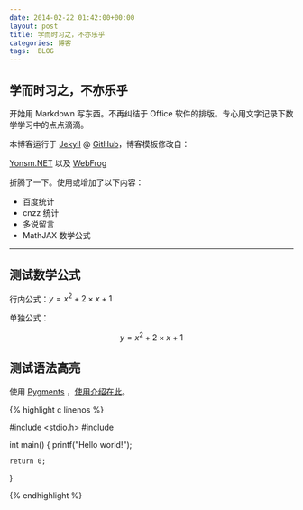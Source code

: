 ```yaml
---
date: 2014-02-22 01:42:00+00:00
layout: post
title: 学而时习之，不亦乐乎
categories: 博客
tags:  BLOG
---
```


## 学而时习之，不亦乐乎

开始用 Markdown 写东西。不再纠结于 Office 软件的排版。专心用文字记录下数学学习中的点点滴滴。

本博客运行于 [Jekyll](http://jekyllrb.com) @ [GitHub](http://github.com/ccpaging)，博客模板修改自：

[Yonsm.NET](http://www.yonsm.net) 以及 [WebFrog](http://webfrogs.me/)

折腾了一下。使用或增加了以下内容：

* 百度统计
* cnzz 统计
* 多说留言
* MathJAX 数学公式

----

## 测试数学公式

行内公式：$y=x^2+2\times x+1$

单独公式：

$$y=x^2+2\times x+1$$

## 测试语法高亮

使用 [Pygments](http://pygments.org/) ，[使用介绍在此](https://github.com/mojombo/jekyll/wiki/Liquid-Extensions)。

{% highlight c linenos %}

#include <stdio.h>
#include <iostream>

int main()
{
    printf("Hello world!");

    return 0;
}

{% endhighlight %}
